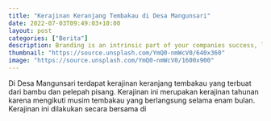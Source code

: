 ```yaml
---
title: "Kerajinan Keranjang Tembakau di Desa Mangunsari"
date: 2022-07-03T09:49:03+10:00
layout: post
categories: ["Berita"]
description: Branding is an intrinsic part of your companies success, learn why your brand matters.
thumbnail: "https://source.unsplash.com/YmQ0-nmWcV0/640x360"
image: "https://source.unsplash.com/YmQ0-nmWcV0/1600x900"
---
```


Di Desa Mangunsari terdapat kerajinan keranjang tembakau yang terbuat dari bambu dan pelepah pisang. Kerajinan ini merupakan kerajinan tahunan karena mengikuti musim tembakau yang berlangsung selama enam bulan. Kerajinan ini dilakukan secara bersama di

